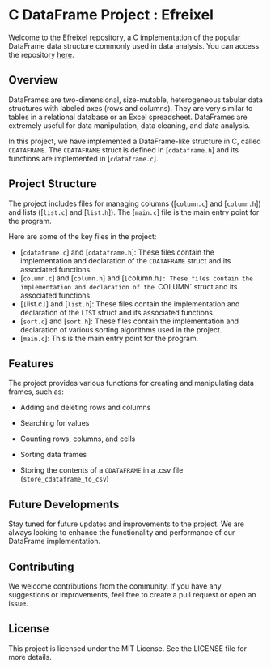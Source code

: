 # C DataFrame Project : Efreixel

Welcome to the Efreixel repository, a C implementation of the popular DataFrame data structure commonly used in data analysis. You can access the repository [here](https://github.com/AndreaCodinLife/Efreixel).

## Overview

DataFrames are two-dimensional, size-mutable, heterogeneous tabular data structures with labeled axes (rows and columns). They are very similar to tables in a relational database or an Excel spreadsheet. DataFrames are extremely useful for data manipulation, data cleaning, and data analysis.

In this project, we have implemented a DataFrame-like structure in C, called `CDATAFRAME`. The `CDATAFRAME` struct is defined in [`cdataframe.h`] and its functions are implemented in [`cdataframe.c`].

## Project Structure

The project includes files for managing columns ([`column.c`] and [`column.h`]) and lists ([`list.c`] and [`list.h`]). The [`main.c`] file is the main entry point for the program.

Here are some of the key files in the project:

- [``cdataframe.c``] and [``cdataframe.h``]: These files contain the implementation and declaration of the `CDATAFRAME` struct and its associated functions.
- [`column.c`] and [`column.h`] and [`[`column.h`]: These files contain the implementation and declaration of the `COLUMN` struct and its associated functions.
- [`[`list.c`]`] and [``list.h``]: These files contain the implementation and declaration of the `LIST` struct and its associated functions.
- [``sort.c``] and [``sort.h``]: These files contain the implementation and declaration of various sorting algorithms used in the project.
- [``main.c``]: This is the main entry point for the program.

## Features

The project provides various functions for creating and manipulating data frames, such as:

- Adding and deleting rows and columns

- Searching for values
- Counting rows, columns, and cells
- Sorting data frames
- Storing the contents of a `CDATAFRAME` in a .csv file (`store_cdataframe_to_csv`)

## Future Developments

Stay tuned for future updates and improvements to the project. We are always looking to enhance the functionality and performance of our DataFrame implementation.

## Contributing

We welcome contributions from the community. If you have any suggestions or improvements, feel free to create a pull request or open an issue.

## License

This project is licensed under the MIT License. See the LICENSE file for more details.